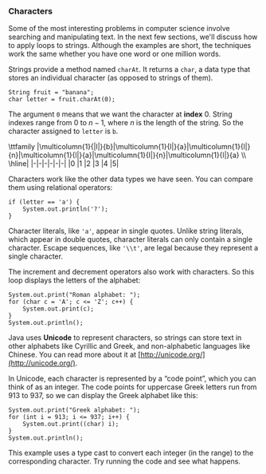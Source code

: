 ###  Characters


Some of the most interesting problems in computer science involve searching and manipulating text.
In the next few sections, we'll discuss how to apply loops to strings.
Although the examples are short, the techniques work the same whether you have one word or one million words.


Strings provide a method named `charAt`.
It returns a `char`, a data type that stores an individual character (as opposed to strings of them).

```code
String fruit = "banana";
char letter = fruit.charAt(0);
```

The argument `0` means that we want the character at **index** 0.
String indexes range from 0 to $n-1$, where $n$ is the length of the string.
So the character assigned to `letter` is `b`.

\ttfamily
|\multicolumn{1}{&#124;l&#124;}{b}|\multicolumn{1}{l&#124;}{a}|\multicolumn{1}{l&#124;}{n}|\multicolumn{1}{l&#124;}{a}|\multicolumn{1}{l&#124;}{n}|\multicolumn{1}{l&#124;}{a} \\\\ \hline|
|-|-|-|-|-|-|
|0                      |1                     |2                     |3                     |4                     |5|



Characters work like the other data types we have seen.
You can compare them using relational operators:

```code
if (letter == 'a') {
    System.out.println('?');
}
```


Character literals, like `'a'`, appear in single quotes.
Unlike string literals, which appear in double quotes, character literals can only contain a single character.
Escape sequences, like `'\\t'`, are legal because they represent a single character.

The increment and decrement operators also work with characters.
So this loop displays the letters of the alphabet:

```code
System.out.print("Roman alphabet: ");
for (char c = 'A'; c <= 'Z'; c++) {
    System.out.print(c);
}
System.out.println();
```


Java uses **Unicode** to represent characters, so strings can store text in other alphabets like Cyrillic and Greek, and non-alphabetic languages like Chinese.
You can read more about it at [http://unicode.org/](http://unicode.org/).

In Unicode, each character is represented by a “code point”, which you can think of as an integer.
The code points for uppercase Greek letters run from 913 to 937, so we can display the Greek alphabet like this:

```code
System.out.print("Greek alphabet: ");
for (int i = 913; i <= 937; i++) {
    System.out.print((char) i);
}
System.out.println();
```

This example uses a type cast to convert each integer (in the range) to the corresponding character.
Try running the code and see what happens.